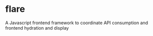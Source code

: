 # flare
A Javascript frontend framework to coordinate API consumption and frontend hydration and display
